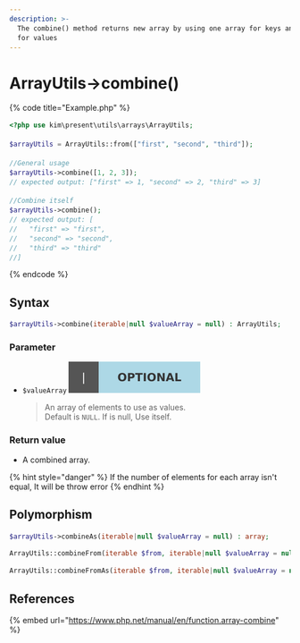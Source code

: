 ```yaml
---
description: >-
  The combine() method returns new array by using one array for keys and another
  for values
---
```


# ArrayUtils-&gt;combine\(\)

{% code title="Example.php" %}
```php
<?php use kim\present\utils\arrays\ArrayUtils;

$arrayUtils = ArrayUtils::from(["first", "second", "third"]);

//General usage
$arrayUtils->combine([1, 2, 3]);
// expected output: ["first" => 1, "second" => 2, "third" => 3]

//Combine itself
$arrayUtils->combine();
// expected output: [
//   "first" => "first", 
//   "second" => "second", 
//   "third" => "third"
//]
```
{% endcode %}

## Syntax

```php
$arrayUtils->combine(iterable|null $valueArray = null) : ArrayUtils;
```

### Parameter

* `$valueArray` ![](../.gitbook/assets/badge_optional.svg) 

  > An array of elements to use as values.  
  > Default is `NULL`. If is null, Use itself.

### Return value

*  A combined array.

{% hint style="danger" %}
If the number of elements for each array isn't equal, It will be throw error
{% endhint %}

## Polymorphism

```php
$arrayUtils->combineAs(iterable|null $valueArray = null) : array;
```

```php
ArrayUtils::combineFrom(iterable $from, iterable|null $valueArray = null) : ArrayUtils;
```

```php
ArrayUtils::combineFromAs(iterable $from, iterable|null $valueArray = null) : array;
```

## References

{% embed url="https://www.php.net/manual/en/function.array-combine" %}



